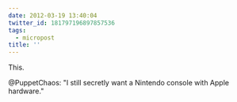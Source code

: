 ```yaml
---
date: 2012-03-19 13:40:04
twitter_id: 181797196897857536
tags:
  - micropost
title: ''
---
```


This.

@PuppetChaos: "I still secretly want a Nintendo console with Apple hardware."
